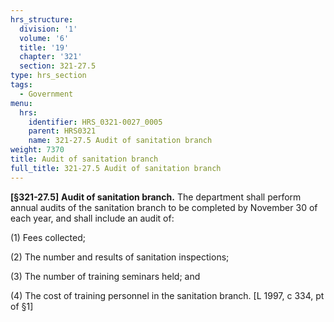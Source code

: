 ```yaml
---
hrs_structure:
  division: '1'
  volume: '6'
  title: '19'
  chapter: '321'
  section: 321-27.5
type: hrs_section
tags:
  - Government
menu:
  hrs:
    identifier: HRS_0321-0027_0005
    parent: HRS0321
    name: 321-27.5 Audit of sanitation branch
weight: 7370
title: Audit of sanitation branch
full_title: 321-27.5 Audit of sanitation branch
---
```

**[§321-27.5]** **Audit of sanitation branch.** The department shall perform annual audits of the sanitation branch to be completed by November 30 of each year, and shall include an audit of:

(1) Fees collected;

(2) The number and results of sanitation inspections;

(3) The number of training seminars held; and

(4) The cost of training personnel in the sanitation branch. [L 1997, c 334, pt of §1]